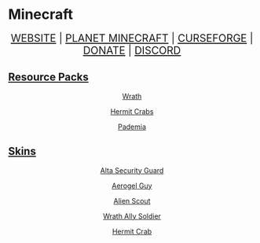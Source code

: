# Minecraft

<div align="center" style="font-size: 150%;">
<a class="ct_button" href="https://ceterai.github.io/Workshop/Minecraft">WEBSITE</a> | <a class="ct_button" href="https://www.planetminecraft.com/member/ceterai/submissions/texture-packs/">PLANET MINECRAFT</a> | <a class="ct_button" href="https://legacy.curseforge.com/members/ceterai/projects">CURSEFORGE</a> | <a class="ct_button" href="https://buymeacoffee.com/ceterai">DONATE</a> | <a class="ct_button" href="https://discord.gg/gGEwZ5vbgr">DISCORD</a>
</div>

## [Resource Packs](ResourcePacks)

<div align="center">
<a href="https://www.planetminecraft.com/texture-pack/wrath-resource-pack/" class="ct_card" style="background-image: url(https://static.planetminecraft.com/files/image/minecraft/texture-pack/2020/377/13787055-pack_l.webp); height: 200px;"><p>Wrath</p></a>
<a href="https://www.planetminecraft.com/texture-pack/hermit-crabs/" class="ct_card" style="background-image: url(https://static.planetminecraft.com/files/image/minecraft/texture-pack/2021/063/14444738-pack_xl.webp); height: 200px;"><p>Hermit Crabs</p></a>
<a href="https://www.planetminecraft.com/texture-pack/pademia/" class="ct_card" style="background-image: url(https://static.planetminecraft.com/files/image/minecraft/texture-pack/2020/736/13719159-image_xl.webp); height: 200px;"><p>Pademia</p></a>
</div>

## [Skins](Skins)

<div align="center">
<a href="https://www.planetminecraft.com/skin/alta-security-guard/" class="ct_card" style="background-image: url(https://static.planetminecraft.com/files/resource_media/preview/skin-18286570-minecraft-skin.jpg); height: 100px;"><p>Alta Security Guard</p></a>
<a href="https://www.planetminecraft.com/skin/aerogel-guy/" class="ct_card" style="background-image: url(https://static.planetminecraft.com/files/resource_media/preview/aerogelguy-14466498-e1491-minecraft-skin.jpg); height: 100px;"><p>Aerogel Guy</p></a>
<a href="https://www.planetminecraft.com/skin/alien-scout-4938900/" class="ct_card" style="background-image: url(https://static.planetminecraft.com/files/resource_media/preview/d1-13907204-minecraft-skin.jpg); height: 100px;"><p>Alien Scout</p></a>
<a href="https://www.planetminecraft.com/skin/wrath-ally-soldier/" class="ct_card" style="background-image: url(https://static.planetminecraft.com/files/resource_media/preview/steve-13855411-minecraft-skin.jpg); height: 100px;"><p>Wrath Ally Soldier</p></a>
<a href="https://www.planetminecraft.com/mob-skin/cancer-hermit/" class="ct_card" style="background-image: url(https://static.planetminecraft.com/files/image/minecraft/mob-skin/2021/200/cancerhermit-14357524_iso_l.png); height: 100px;"><p>Hermit Crab</p></a>
</div>
